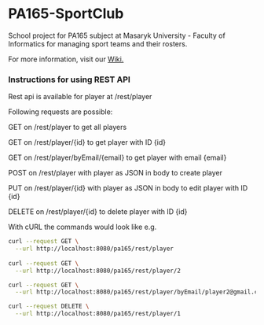 # PA165-SportClub

School project for PA165 subject at Masaryk University - Faculty of Informatics for managing sport teams and their rosters.

For more information, visit our [Wiki.](https://github.com/HonzaCech/PA165-SportClub/wiki)


### Instructions for using REST API

Rest api is available for player at /rest/player

Following requests are possible:

GET on /rest/player to get all players

GET on /rest/player/\{id\} to get player with ID \{id\}

GET on /rest/player/byEmail/\{email\} to get player with email \{email\}

POST on /rest/player with player as JSON in body to create player

PUT on /rest/player/\{id\} with player as JSON in body to edit player with ID \{id\}

DELETE on /rest/player/\{id\} to delete player with ID \{id\}

With cURL the commands would look like e.g.
```bash
curl --request GET \
  --url http://localhost:8080/pa165/rest/player
  
curl --request GET \
  --url http://localhost:8080/pa165/rest/player/2

curl --request GET \
  --url http://localhost:8080/pa165/rest/player/byEmail/player2@gmail.com

curl --request DELETE \
  --url http://localhost:8080/pa165/rest/player/1
```
